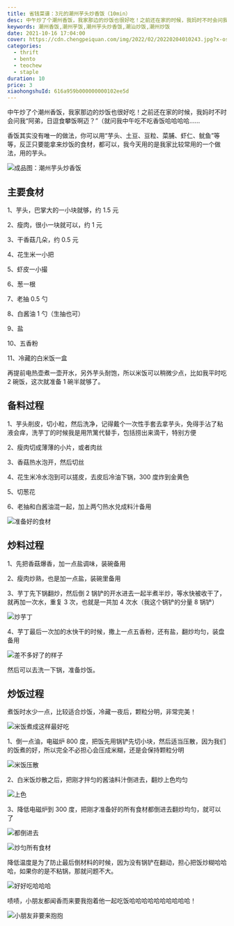 ```yaml
---
title: 省钱菜谱：3元的潮州芋头炒香饭（10min）
desc: 中午炒了个潮州香饭，我家那边的炒饭也很好吃！之前还在家的时候，我妈时不时会问我“阿弟，日逗食攀饭啊迈？”（就问我中午吃不吃香饭哈哈哈哈…香饭其实没有唯一的做法，你可以用“芋头、土豆、豆粒、菜脯、虾仁、鱿鱼”等等，反正只要能拿来炒饭的食材，都可以，我今天用的是我家比较常用的一个做法，用的芋头。
keywords: 潮州香饭,潮州芋饭,潮州芋头炒香饭,潮汕炒饭,潮州炒饭
date: 2021-10-16 17:04:00
cover: https://cdn.chengpeiquan.com/img/2022/02/20220204010243.jpg?x-oss-process=image/interlace,1
categories:
  - thrift
  - bento
  - teochew
  - staple
duration: 10
price: 3
xiaohongshuId: 616a959b000000000102ee5d
---
```


中午炒了个潮州香饭，我家那边的炒饭也很好吃！之前还在家的时候，我妈时不时会问我“阿弟，日逗食攀饭啊迈？”（就问我中午吃不吃香饭哈哈哈哈……

香饭其实没有唯一的做法，你可以用“芋头、土豆、豆粒、菜脯、虾仁、鱿鱼”等等，反正只要能拿来炒饭的食材，都可以，我今天用的是我家比较常用的一个做法，用的芋头。

![成品图：潮州芋头炒香饭](https://cdn.chengpeiquan.com/img/2022/02/20220204010342.jpg?x-oss-process=image/interlace,1)

## 主要食材

1、芋头，巴掌大的一小块就够，约 1.5 元

2、瘦肉，很小一块就可以，约 1 元

3、干香菇几朵，约 0.5 元

4、花生米一小把

5、虾皮一小撮

6、葱一根

7、老抽 0.5 勺

8、白酱油 1 勺（生抽也可）

9、盐

10、五香粉

11、冷藏的白米饭一盒

再提前电热壶煮一壶开水，另外芋头耐饱，所以米饭可以稍微少点，比如我平时吃 2 碗饭，这次就准备 1 碗半就够了。

## 备料过程

1、芋头削皮，切小粒，然后洗净，记得戴个一次性手套去拿芋头，免得手沾了粘液会痒，洗芋丁的时候我是用笊篱代替手，包括捞出来滴干，特别方便

2、瘦肉切成薄薄的小片，或者肉丝

3、香菇热水泡开，然后切丝

4、花生米冷水泡到可以搓皮，去皮后冷油下锅，300 度炸到金黄色

5、切葱花

6、老抽和白酱油混一起，加上两勺热水兑成料汁备用

![准备好的食材](https://cdn.chengpeiquan.com/img/2022/02/20220204010334.jpg?x-oss-process=image/interlace,1)

## 炒料过程

1、先把香菇爆香，加一点盐调味，装碗备用

2、瘦肉炒熟，也是加一点盐，装碗里备用

3、芋丁先下锅翻炒，然后倒 2 锅铲的开水进去一起半煮半炒，等水快被收干了，就再加一次水，重复 3 次，也就是一共加 4 次水（我这个锅铲的分量 8 锅铲）

![炒芋丁](https://cdn.chengpeiquan.com/img/2022/02/20220204010335.jpg?x-oss-process=image/interlace,1)

4、芋丁最后一次加的水快干的时候，撒上一点五香粉，还有盐，翻炒均匀，装盘备用

![差不多好了的样子](https://cdn.chengpeiquan.com/img/2022/02/20220204010337.jpg?x-oss-process=image/interlace,1)

然后可以去洗一下锅，准备炒饭。

## 炒饭过程

煮饭时水少一点，比较适合炒饭，冷藏一夜后，颗粒分明，非常完美！

![米饭煮成这样最好吃](https://cdn.chengpeiquan.com/img/2022/02/20220204010336.jpg?x-oss-process=image/interlace,1)

1、倒一点油，电磁炉 800 度，把饭先用锅铲先切小块，然后适当压散，因为我们的饭煮的好，所以完全不必担心会压成米糊，还是会保持颗粒分明

![米饭压散](https://cdn.chengpeiquan.com/img/2022/02/20220204010338.jpg?x-oss-process=image/interlace,1)

2、白米饭炒散之后，把刚才拌匀的酱油料汁倒进去，翻炒上色均匀

![上色](https://cdn.chengpeiquan.com/img/2022/02/20220204010339.jpg?x-oss-process=image/interlace,1)

3、降低电磁炉到 300 度，把刚才准备好的所有食材都倒进去翻炒均匀，就可以了

![都倒进去](https://cdn.chengpeiquan.com/img/2022/02/20220204010340.jpg?x-oss-process=image/interlace,1)

![炒匀所有食材](https://cdn.chengpeiquan.com/img/2022/02/20220204010341.jpg?x-oss-process=image/interlace,1)

降低温度是为了防止最后倒材料的时候，因为没有锅铲在翻动，担心把饭炒糊哈哈哈，如果你的是不粘锅，那就问题不大。

![好好吃哈哈哈](https://cdn.chengpeiquan.com/img/2022/02/20220204010343.jpg?x-oss-process=image/interlace,1)

啧啧，小朋友都闻香而来要我抱着他一起吃饭哈哈哈哈哈哈哈哈哈哈！

![小朋友非要来抱抱](https://cdn.chengpeiquan.com/img/2022/02/20220204010344.jpg?x-oss-process=image/interlace,1)
